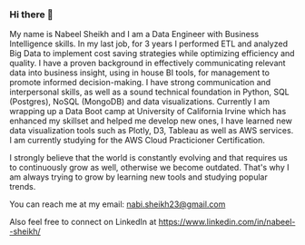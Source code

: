 ### Hi there 👋

<!--
**nsheikh23/nsheikh23** is a ✨ _special_ ✨ repository because its `README.md` (this file) appears on your GitHub profile.

Here are some ideas to get you started:

- 🔭 I’m currently working on ...
- 🌱 I’m currently learning ...
- 👯 I’m looking to collaborate on ...
- 🤔 I’m looking for help with ...
- 💬 Ask me about ...
- 📫 How to reach me: ...
- 😄 Pronouns: ...
- ⚡ Fun fact: ...
-->

My name is Nabeel Sheikh and I am a Data Engineer with Business Intelligence skills. In my last job, for 3 years I performed ETL and analyzed Big Data to implement cost saving strategies while optimizing efficiency and quality. I have a proven background in effectively communicating relevant data into business insight, using in house BI tools, for management to promote informed decision-making. I have strong communication and interpersonal skills, as well as a sound technical foundation in Python, SQL (Postgres), NoSQL (MongoDB) and data visualizations. Currently I am wrapping up a Data Boot camp at University of California Irvine which has enhanced my skillset and helped me develop new ones, I have learned new data visualization tools such as Plotly, D3, Tableau as well as AWS services. I am currently studying for the AWS Cloud Practicioner Certification.

I strongly believe that the world is constantly evolving and that requires us to continuously grow as well, otherwise we become outdated. That's why I am always trying to grow by learning new tools and studying popular trends. 

You can reach me at my email: nabi.sheikh23@gmail.com

Also feel free to connect on LinkedIn at https://www.linkedin.com/in/nabeel--sheikh/
